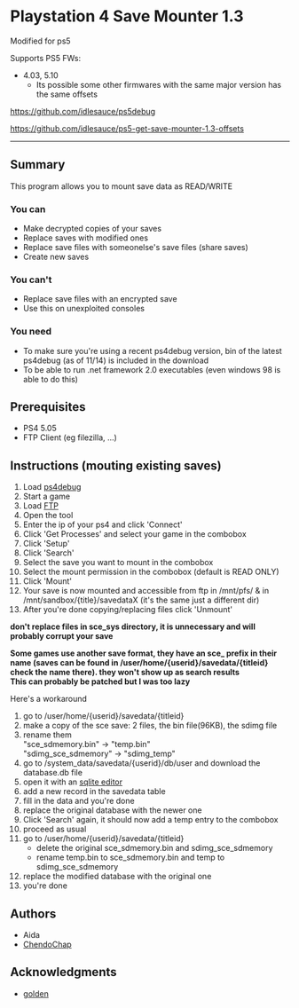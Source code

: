 # Playstation 4 Save Mounter 1.3
Modified for ps5

Supports PS5 FWs:
- 4.03, 5.10
	- Its possible some other firmwares with the same major version has the same offsets


https://github.com/idlesauce/ps5debug

https://github.com/idlesauce/ps5-get-save-mounter-1.3-offsets


---

## Summary
This program allows you to mount save data as READ/WRITE
### You can
* Make decrypted copies of your saves
* Replace saves with modified ones
* Replace save files with someonelse's save files (share saves)
* Create new saves


### You can't
* Replace save files with an encrypted save
* Use this on unexploited consoles

### You need
* To make sure you're using a recent ps4debug version, bin of the latest ps4debug (as of 11/14) is included in the download
* To be able to run .net framework 2.0 executables (even windows 98 is able to do this)
## Prerequisites
* PS4 5.05
* FTP Client (eg filezilla, ...)
## Instructions (mouting existing saves)
1) Load [ps4debug](https://github.com/xemio/ps4debug)
2) Start a game
3) Load [FTP](https://github.com/xvortex/ps4-ftp-vtx)
4) Open the tool
5) Enter the ip of your ps4 and click 'Connect'
6) Click 'Get Processes' and select your game in the combobox
7) Click 'Setup'
8) Click 'Search'
9) Select the save you want to mount in the combobox
10) Select the mount permission in the combobox (default is READ ONLY)
11) Click 'Mount'
12) Your save is now mounted and accessible from ftp in /mnt/pfs/ & in /mnt/sandbox/{title}/savedataX (it's the same just a different dir)
13) After you're done copying/replacing files click 'Unmount'

**don't replace files in sce_sys directory, it is unnecessary and will probably corrupt your save**



**Some games use another save format, they have an sce_ prefix in their name (saves can be found in /user/home/{userid}/savedata/{titleid} check the name there). they won't show up as search results**  
**This can probably be patched but I was too lazy** 



Here's a workaround
1) go to /user/home/{userid}/savedata/{titleid}
2) make a copy of the sce save: 2 files, the bin file(96KB), the sdimg file
3) rename them  
	"sce_sdmemory.bin" -> "temp.bin"  
    "sdimg_sce_sdmemory" -> "sdimg_temp"
4) go to /system_data/savedata/{userid}/db/user and download the database.db file
5) open it with an [sqlite editor](https://sqlitebrowser.org/)  
6) add a new record in the savedata table
7) fill in the data and you're done
8) replace the original database with the newer one
9) Click 'Search' again, it should now add a temp entry to the combobox
10) proceed as usual
11) go to /user/home/{userid}/savedata/{titleid}
	* delete the original sce_sdmemory.bin and sdimg_sce_sdmemory
	* rename temp.bin to sce_sdmemory.bin and temp to sdimg_sce_sdmemory
12) replace the modified database with the original one
13) you're done

## Authors
- Aida
- [ChendoChap](https://github.com/ChendoChap)
## Acknowledgments
* [golden](https://github.com/xemio)
